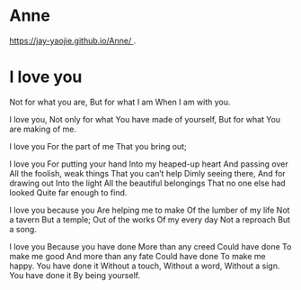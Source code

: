 # Anne
[https://jay-yaojie.github.io/Anne/ ](https://jay-yaojie.github.io/Anne/).
  
  
  # I love you
    
  Not for what you are,
  But for what I am
  When I am with you. 

  I love you,
  Not only for what
  You have made of yourself,
  But for what
  You are making of me.

  I love you
  For the part of me
  That you bring out;

  I love you
  For putting your hand
  Into my heaped-up heart
  And passing over
  All the foolish, weak things
  That you can’t help
  Dimly seeing there,
  And for drawing out
  Into the light
  All the beautiful belongings
  That no one else had looked
  Quite far enough to find.

  I love you because you
  Are helping me to make
  Of the lumber of my life
  Not a tavern
  But a temple;
  Out of the works
  Of my every day
  Not a reproach
  But a song.

  I love you
  Because you have done
  More than any creed
  Could have done
  To make me good
  And more than any fate
  Could have done
  To make me happy.
  You have done it
  Without a touch,
  Without a word,
  Without a sign.
  You have done it
  By being yourself.
  
 
